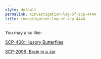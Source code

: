 ```yaml
---
style: default
permalink: Xinvestigation-log-of-scp-4444
title: investigation-log-of-scp-4444
---
```

You may also like:

[SCP-408: Illusory Butterflies](http://scp-wiki.net/scp-408)

[SCP-2099: Brain in a Jar](http://scp-wiki.net/scp-2099)
